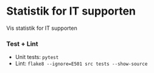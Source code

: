 # Statistik for IT supporten
Vis statistik for IT supporten
### Test + Lint
* Unit tests: ```pytest```
* Lint: ```flake8 --ignore=E501 src tests --show-source```
